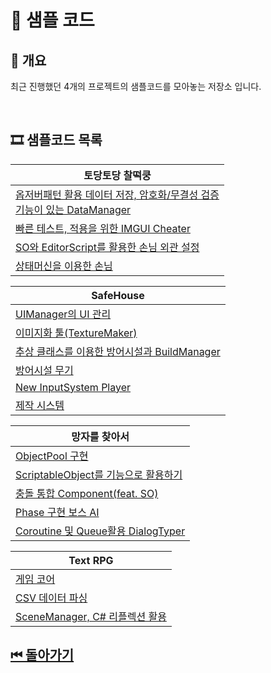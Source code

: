 # 🔎 샘플 코드

## 🎉 개요

최근 진행했던 4개의 프로젝트의 샘플코드를 모아놓는 저장소 입니다.

<br>

## 🎞 샘플코드 목록

|토당토당 찰떡쿵|
|---|
|[옵저버패턴 활용 데이터 저장, 암호화/무결성 검증<br> 기능이 있는 DataManager](/SampleCode/TodangTodang/DataManager/)|
|[빠른 테스트, 적용을 위한 IMGUI Cheater](/SampleCode/TodangTodang/Cheater/)|
|[SO와 EditorScript를 활용한 손님 외관 설정](/SampleCode/TodangTodang/Customer/AppearanceEditorScript/)|
|[상태머신을 이용한 손님](/SampleCode/TodangTodang/Customer/StateMachine/)|


|SafeHouse|
|---|
|[UIManager의 UI 관리](/SampleCode/SafeHouse/UIManager/)|
|[이미지화 툴(TextureMaker)](/SampleCode/SafeHouse/TextureMaker/)|
|[추상 클래스를 이용한 방어시설과 BuildManager](/SampleCode/SafeHouse/Turret,BuildManager/)|
|[방어시설 무기](/SampleCode/SafeHouse/Bullets/)|
|[New InputSystem Player](/SampleCode/SafeHouse/Player/)|
|[제작 시스템](/SampleCode/SafeHouse/CraftManager/)|


|망자를 찾아서|
|---|
|[ObjectPool 구현](/SampleCode/FindDeathMan/ObjectPool/)|
|[ScriptableObject를 기능으로 활용하기](/SampleCode/FindDeathMan/ScriptableObjectFunction/)|
|[충돌 통합 Component(feat. SO)](/SampleCode/FindDeathMan/IntegrateCollision/)|
|[Phase 구현 보스 AI](/SampleCode/FindDeathMan/PhaseBossAI/)|
|[Coroutine 및 Queue활용 DialogTyper](/SampleCode/FindDeathMan/DialogTyper/)|

|Text RPG|
|---|
|[게임 코어](/SampleCode/TextRPG/SystemCore/)|
|[CSV 데이터 파싱](/SampleCode/TextRPG/DataReader/)|
|[SceneManager, C# 리플렉션 활용](/SampleCode/TextRPG/SceneManager/)|

## [⏮ 돌아가기](../)